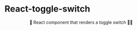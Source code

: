 <h1>React-toggle-switch</h1>

<p align="center">🚀 React component that renders a toggle switch 🔘✅ </p>

